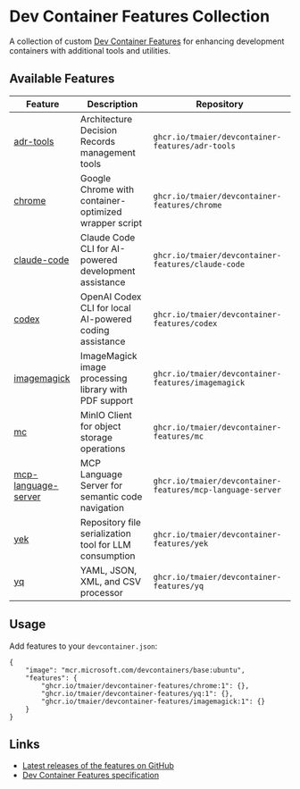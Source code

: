 # Dev Container Features Collection

A collection of custom [Dev Container Features](https://containers.dev/implementors/features/) for enhancing development containers with additional tools and utilities.

## Available Features

| Feature | Description | Repository |
|---------|-------------|------------|
| [adr-tools](https://github.com/tmaier/devcontainer-features/tree/main/src/adr-tools) | Architecture Decision Records management tools | `ghcr.io/tmaier/devcontainer-features/adr-tools` |
| [chrome](https://github.com/tmaier/devcontainer-features/tree/main/src/chrome) | Google Chrome with container-optimized wrapper script | `ghcr.io/tmaier/devcontainer-features/chrome` |
| [claude-code](https://github.com/tmaier/devcontainer-features/tree/main/src/claude-code) | Claude Code CLI for AI-powered development assistance | `ghcr.io/tmaier/devcontainer-features/claude-code` |
| [codex](https://github.com/tmaier/devcontainer-features/tree/main/src/codex) | OpenAI Codex CLI for local AI-powered coding assistance | `ghcr.io/tmaier/devcontainer-features/codex` |
| [imagemagick](https://github.com/tmaier/devcontainer-features/tree/main/src/imagemagick) | ImageMagick image processing library with PDF support | `ghcr.io/tmaier/devcontainer-features/imagemagick` |
| [mc](https://github.com/tmaier/devcontainer-features/tree/main/src/mc) | MinIO Client for object storage operations | `ghcr.io/tmaier/devcontainer-features/mc` |
| [mcp-language-server](https://github.com/tmaier/devcontainer-features/tree/main/src/mcp-language-server) | MCP Language Server for semantic code navigation | `ghcr.io/tmaier/devcontainer-features/mcp-language-server` |
| [yek](https://github.com/tmaier/devcontainer-features/tree/main/src/yek) | Repository file serialization tool for LLM consumption | `ghcr.io/tmaier/devcontainer-features/yek` |
| [yq](https://github.com/tmaier/devcontainer-features/tree/main/src/yq) | YAML, JSON, XML, and CSV processor | `ghcr.io/tmaier/devcontainer-features/yq` |

## Usage

Add features to your `devcontainer.json`:

```jsonc
{
    "image": "mcr.microsoft.com/devcontainers/base:ubuntu",
    "features": {
        "ghcr.io/tmaier/devcontainer-features/chrome:1": {},
        "ghcr.io/tmaier/devcontainer-features/yq:1": {},
        "ghcr.io/tmaier/devcontainer-features/imagemagick:1": {}
    }
}
```

## Links

- [Latest releases of the features on GitHub](https://github.com/tmaier?tab=packages&repo_name=devcontainer-features)
- [Dev Container Features specification](https://containers.dev/implementors/features/)
